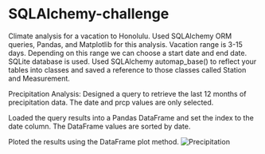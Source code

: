 # SQLAlchemy-challenge
Climate analysis for a vacation to Honolulu.
Used SQLAlchemy ORM queries, Pandas, and Matplotlib for this analysis. Vacation range is 3-15 days. Depending on this range we can choose a start date and end date. SQLite database is used.
Used SQLAlchemy automap_base() to reflect your tables into classes and saved a reference to those classes called Station and Measurement.

Precipitation Analysis:
Designed a query to retrieve the last 12 months of precipitation data. The date and prcp values are only selected.

Loaded the query results into a Pandas DataFrame and set the index to the date column.
The DataFrame values are sorted by date.

Ploted the results using the DataFrame plot method.
![Precipitation]()
